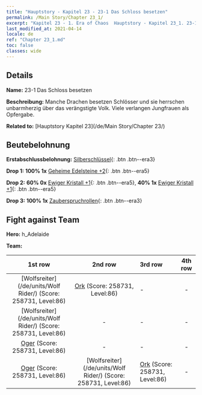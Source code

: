 ```yaml
---
title: "Hauptstory - Kapitel 23 - 23-1 Das Schloss besetzen"
permalink: /Main Story/Chapter 23_1/
excerpt: "Kapitel 23 - 1. Era of Chaos  Hauptstory - Kapitel 23_1. 23-1 Das Schloss besetzen"
last_modified_at: 2021-04-14
locale: de
ref: "Chapter 23_1.md"
toc: false
classes: wide
---
```


## Details

 **Name:** 23-1 Das Schloss besetzen

 **Beschreibung:** Manche Drachen besetzen Schlösser und sie herrschen unbarmherzig über das verängstigte Volk. Viele verlangen Jungfrauen als Opfergabe.

 **Related to:** [Hauptstory Kapitel 23](/de/Main Story/Chapter 23/)

## Beutebelohnung

 **Erstabschlussbelohnung:** [Silberschlüssel](/de/Items/con_693/){: .btn .btn--era3}

 **Drop 1:** **100% 1x** [Geheime Edelsteine +2](/de/Items/mat_79/){: .btn .btn--era5}

 **Drop 2:** **60% 0x** [Ewiger Kristall +1](/de/Items/mat_73/){: .btn .btn--era5}, **40% 1x** [Ewiger Kristall +1](/de/Items/mat_73/){: .btn .btn--era5}

 **Drop 3:** **100% 1x** [Zauberspruchrollen](/de/Items/con_694/){: .btn .btn--era3}


## Fight against Team
 **Hero:** h_Adelaide

 **Team:**


  | 1st row | 2nd row | 3rd row | 4th row |
  |:----:|:----:|:----|:----:|
  | [Wolfsreiter](/de/units/Wolf Rider/) (Score: 258731, Level:86)  | [Ork](/de/units/Orc/) (Score: 258731, Level:86)  | - | - |
  | [Wolfsreiter](/de/units/Wolf Rider/) (Score: 258731, Level:86)  | - | - | - |
  | [Oger](/de/units/Ogre/) (Score: 258731, Level:86)  | - | - | - |
  | [Oger](/de/units/Ogre/) (Score: 258731, Level:86)  | [Wolfsreiter](/de/units/Wolf Rider/) (Score: 258731, Level:86)  | [Ork](/de/units/Orc/) (Score: 258731, Level:86)  | - |


